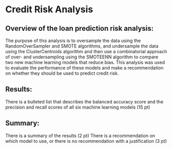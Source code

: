 # Credit Risk Analysis

## Overview of the loan prediction risk analysis:

The purpose of this analysis is to oversample the data using the RandomOverSampler and SMOTE algorithms, and undersample the data using the ClusterCentroids algorithm and then use a combinatorial approach of over- and undersampling using the SMOTEENN algorithm to compare two new machine learning models that reduce bias. This analysis was used to evaluate the performance of these models and make a recommendation on whether they should be used to predict credit risk.

## Results:

There is a bulleted list that describes the balanced accuracy score and the precision and recall scores of all six machine learning models (15 pt)

## Summary:

There is a summary of the results (2 pt)
There is a recommendation on which model to use, or there is no recommendation with a justification (3 pt)
